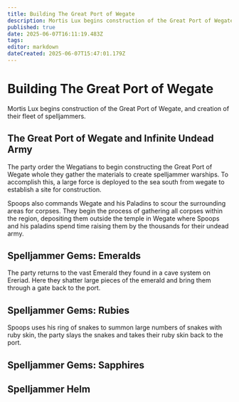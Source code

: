 ```yaml
---
title: Building The Great Port of Wegate
description: Mortis Lux begins construction of the Great Port of Wegate
published: true
date: 2025-06-07T16:11:19.483Z
tags: 
editor: markdown
dateCreated: 2025-06-07T15:47:01.179Z
---
```


# Building The Great Port of Wegate
Mortis Lux begins construction of the Great Port of Wegate, and creation of their fleet of spelljammers.

## The Great Port of Wegate and Infinite Undead Army
The party order the Wegatians to begin constructing the Great Port of Wegate whole they gather the materials to create spelljammer warships. To accomplish this, a large force is deployed to the sea south from wegate to establish a site for construction.

Spoops also commands Wegate and his Paladins to scour the surrounding areas for corpses. They begin the process of gathering all corpses within the region, depositing them outside the temple in Wegate where Spoops and his paladins spend time raising them by the thousands for their undead army.


## Spelljammer Gems: Emeralds
The party returns to the vast Emerald they found in a cave system on Ereriad. Here they shatter large pieces of the emerald and bring them through a gate back to the port.


## Spelljammer Gems: Rubies
Spoops uses his ring of snakes to summon large numbers of snakes with ruby skin, the party slays the snakes and takes their ruby skin back to the port.


## Spelljammer Gems: Sapphires




## Spelljammer Helm



